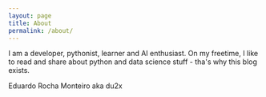 ```yaml
---
layout: page
title: About
permalink: /about/
---
```


I am a developer, pythonist, learner and AI enthusiast.
On my freetime, I like to read and share about python and data science stuff - tha's why this blog exists. 

Eduardo Rocha Monteiro aka du2x

